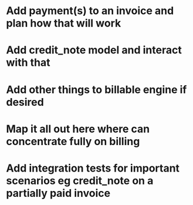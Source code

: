 # Add payment(s) to an invoice and plan how that will work
# Add credit_note model and interact with that
# Add other things to billable engine if desired
# Map it all out here where can concentrate fully on billing
# Add integration tests for important scenarios eg credit_note on a partially paid invoice